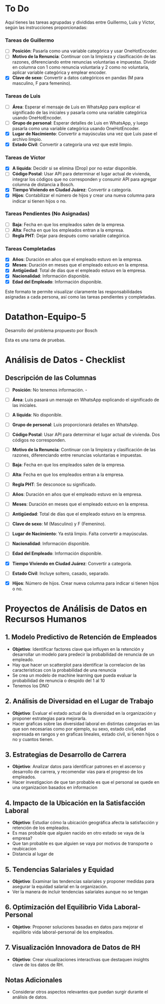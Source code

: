 # To Do
Aquí tienes las tareas agrupadas y divididas entre Guillermo, Luis y Víctor, según las instrucciones proporcionadas:

### Tareas de Guillermo
- [ ] **Posición**: Pasarla como una variable categórica y usar OneHotEncoder.
- [ ] **Motivo de la Renuncia**: Continuar con la limpieza y clasificación de las razones, diferenciando entre renuncias voluntarias e impuestas. Dividir en columna con 1 como renuncia voluntaria y 2 como no voluntaria, aplicar variable categórica y emplear encoder.
- [X] **Clave de sexo**: Convertir a datos categóricos en pandas (M para masculino, F para femenino).

### Tareas de Luis
- [ ] **Área**: Esperar el mensaje de Luis en WhatsApp para explicar el significado de las iniciales y pasarla como una variable categórica usando OneHotEncoder.
- [ ] **Grupo de personal**: Esperar detalles de Luis en WhatsApp, y luego pasarla como una variable categórica usando OneHotEncoder.
- [X] **Lugar de Nacimiento**: Convertir a mayúsculas una vez que Luis pase el archivo limpio.
- [X] **Estado Civil**: Convertir a categoría una vez que esté limpio.

### Tareas de Víctor
- [X] **A líquida**: Decidir si se elimina (Drop) por no estar disponible.
- [ ] **Código Postal**: Usar API para determinar el lugar actual de vivienda, integrar los códigos que no corresponden y consumir API para agregar columna de distancia a Bosch.
- [X] **Tiempo Viviendo en Ciudad Juárez**: Convertir a categoría.
- [X] **Hijos**: Contabilizar el número de hijos y crear una nueva columna para indicar si tienen hijos o no.

### Tareas Pendientes (No Asignadas)
- [ ] **Baja**: Fecha en que los empleados salen de la empresa.
- [ ] **Alta**: Fecha en que los empleados entran a la empresa.
- [ ] **Regla PHT**: Dejar para después como variable categórica.

### Tareas Completadas
- [X] **Años**: Duración en años que el empleado estuvo en la empresa.
- [X] **Meses**: Duración en meses que el empleado estuvo en la empresa.
- [X] **Antigüedad**: Total de días que el empleado estuvo en la empresa.
- [X] **Nacionalidad**: Información disponible.
- [X] **Edad del Empleado**: Información disponible.

Este formato te permite visualizar claramente las responsabilidades asignadas a cada persona, así como las tareas pendientes y completadas.

# Datathon-Equipo-5
Desarrollo del problema propuesto por Bosch 

Esta es una rama de pruebas. 


# Análisis de Datos - Checklist

## Descripción de las Columnas

- [ ] **Posición**: No tenemos información. - 
- [ ] **Área**: Luis pasará un mensaje en WhatsApp explicando el significado de las iniciales.
- [ ] **A líquida**: No disponible.
- [ ] **Grupo de personal**: Luis proporcionará detalles en WhatsApp.
- [ ] **Código Postal**: Usar API para determinar el lugar actual de vivienda. Dos códigos no corresponden.
- [ ] **Motivo de la Renuncia**: Continuar con la limpieza y clasificación de las razones, diferenciando entre renuncias voluntarias e impuestas.
- [ ] **Baja**: Fecha en que los empleados salen de la empresa.
- [ ] **Alta**: Fecha en que los empleados entran a la empresa.
- [ ] **Regla PHT**: Se desconoce su significado.
- [ ] **Años**: Duración en años que el empleado estuvo en la empresa.
- [ ] **Meses**: Duración en meses que el empleado estuvo en la empresa.
- [ ] **Antigüedad**: Total de días que el empleado estuvo en la empresa.
- [ ] **Clave de sexo**: M (Masculino) y F (Femenino).
- [ ] **Lugar de Nacimiento**: Ya está limpio. Falta convertir a mayúsculas.
- [ ] **Nacionalidad**: Información disponible.
- [ ] **Edad del Empleado**: Información disponible.
- [X] **Tiempo Viviendo en Ciudad Juárez**: Convertir a categoría.
- [ ] **Estado Civil**: Incluye soltero, casado, separado.
- [X] **Hijos**: Número de hijos. Crear nueva columna para indicar si tienen hijos o no.


# Proyectos de Análisis de Datos en Recursos Humanos

## 1. Modelo Predictivo de Retención de Empleados
- **Objetivo**: Identificar factores clave que influyen en la retención y desarrollar un modelo para predecir la probabilidad de renuncia de un empleado.
- Hay que hacer un scatterplot para identificar la correlacion de las caracteristicas con la probabilidad de una renuncia
- Se crea un modelo de machine learning que pueda evaluar la probabilidad de renuncia o despido del 1 al 10
- Tenemos los DNO

## 2. Análisis de Diversidad en el Lugar de Trabajo
- **Objetivo**: Evaluar el estado actual de la diversidad en la organización y proponer estrategias para mejorarla.
- Hacer graficas sobre las diversidad laboral en distintas categorias en las que son necesarias como por ejemplo, su sexo, estado civil, edad expresada en rangos y en graficas lineales, estado civil, si tienen hijos o no y cuantos tienen.

## 3. Estrategias de Desarrollo de Carrera
- **Objetivo**: Analizar datos para identificar patrones en el ascenso y desarrollo de carrera, y recomendar vías para el progreso de los empleados.
- Hacer investigacion de que tan probable es que el personal se quede en una organizacion basados en informacion

## 4. Impacto de la Ubicación en la Satisfacción Laboral
- **Objetivo**: Estudiar cómo la ubicación geográfica afecta la satisfacción y retención de los empleados.
- Es mas probable que alguien nacido en otro estado se vaya de la empresa? 
- Que tan probable es que alguien se vaya por motivos de transporte o reubicacion
- Distancia al lugar de

## 5. Tendencias Salariales y Equidad
- **Objetivo**: Examinar las tendencias salariales y proponer medidas para asegurar la equidad salarial en la organización.
- Ver la manera de incluir tendencias salariales aunque no se tengan

## 6. Optimización del Equilibrio Vida Laboral-Personal
- **Objetivo**: Proponer soluciones basadas en datos para mejorar el equilibrio vida laboral-personal de los empleados.

## 7. Visualización Innovadora de Datos de RH
- **Objetivo**: Crear visualizaciones interactivas que destaquen insights clave de los datos de RH.

## Notas Adicionales
- Considerar otros aspectos relevantes que puedan surgir durante el análisis de datos.
